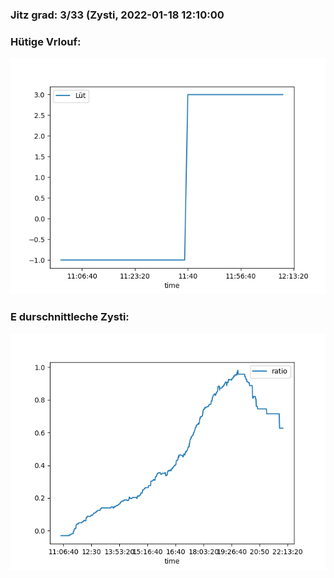 ### Jitz grad: 3/33 (Zysti, 2022-01-18 12:10:00

### Hütige Vrlouf:
![Graph](Today.png)

### E durschnittleche Zysti:
![Graph](Zysti.png)